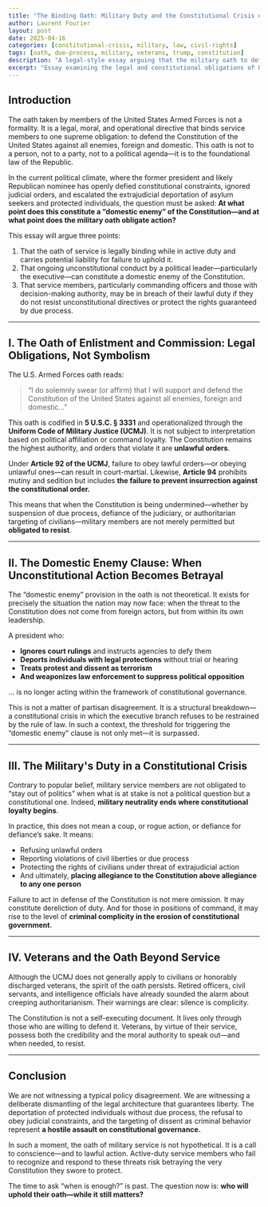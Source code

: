 ```yaml
---
title: "The Binding Oath: Military Duty and the Constitutional Crisis of Executive Lawlessness"
author: Laurent Fourier
layout: post
date: 2025-04-16
categories: [constitutional-crisis, military, law, civil-rights]
tags: [oath, due-process, military, veterans, trump, constitution]
description: "A legal-style essay arguing that the military oath to defend the Constitution obligates resistance to unlawful executive action—even from within the United States government."
excerpt: "Essay examining the legal and constitutional obligations of U.S. military personnel in response to executive lawlessness, arguing that active service members are duty-bound to resist unlawful orders and defend due process against domestic threats."
---
```

## Introduction

The oath taken by members of the United States Armed Forces is not a formality. It is a legal, moral, and operational directive that binds service members to one supreme obligation: to defend the Constitution of the United States against all enemies, foreign and domestic. This oath is not to a person, not to a party, not to a political agenda—it is to the foundational law of the Republic.

In the current political climate, where the former president and likely Republican nominee has openly defied constitutional constraints, ignored judicial orders, and escalated the extrajudicial deportation of asylum seekers and protected individuals, the question must be asked: **At what point does this constitute a “domestic enemy” of the Constitution—and at what point does the military oath obligate action?**

This essay will argue three points:  
1. That the oath of service is legally binding while in active duty and carries potential liability for failure to uphold it.  
2. That ongoing unconstitutional conduct by a political leader—particularly the executive—can constitute a domestic enemy of the Constitution.  
3. That service members, particularly commanding officers and those with decision-making authority, may be in breach of their lawful duty if they do not resist unconstitutional directives or protect the rights guaranteed by due process.

---

## I. The Oath of Enlistment and Commission: Legal Obligations, Not Symbolism

The U.S. Armed Forces oath reads:

> “I do solemnly swear (or affirm) that I will support and defend the Constitution of the United States against all enemies, foreign and domestic…”

This oath is codified in **5 U.S.C. § 3331** and operationalized through the **Uniform Code of Military Justice (UCMJ)**. It is not subject to interpretation based on political affiliation or command loyalty. The Constitution remains the highest authority, and orders that violate it are **unlawful orders**.

Under **Article 92 of the UCMJ**, failure to obey lawful orders—or obeying unlawful ones—can result in court-martial. Likewise, **Article 94** prohibits mutiny and sedition but includes **the failure to prevent insurrection against the constitutional order.**

This means that when the Constitution is being undermined—whether by suspension of due process, defiance of the judiciary, or authoritarian targeting of civilians—military members are not merely permitted but **obligated to resist**.

---

## II. The Domestic Enemy Clause: When Unconstitutional Action Becomes Betrayal

The “domestic enemy” provision in the oath is not theoretical. It exists for precisely the situation the nation may now face: when the threat to the Constitution does not come from foreign actors, but from within its own leadership.

A president who:
- **Ignores court rulings** and instructs agencies to defy them  
- **Deports individuals with legal protections** without trial or hearing  
- **Treats protest and dissent as terrorism**  
- **And weaponizes law enforcement to suppress political opposition**  

… is no longer acting within the framework of constitutional governance.

This is not a matter of partisan disagreement. It is a structural breakdown—a constitutional crisis in which the executive branch refuses to be restrained by the rule of law. In such a context, the threshold for triggering the “domestic enemy” clause is not only met—it is surpassed.

---

## III. The Military's Duty in a Constitutional Crisis

Contrary to popular belief, military service members are not obligated to “stay out of politics” when what is at stake is not a political question but a constitutional one. Indeed, **military neutrality ends where constitutional loyalty begins**.

In practice, this does not mean a coup, or rogue action, or defiance for defiance’s sake. It means:
- Refusing unlawful orders  
- Reporting violations of civil liberties or due process  
- Protecting the rights of civilians under threat of extrajudicial action  
- And ultimately, **placing allegiance to the Constitution above allegiance to any one person**

Failure to act in defense of the Constitution is not mere omission. It may constitute dereliction of duty. And for those in positions of command, it may rise to the level of **criminal complicity in the erosion of constitutional government**.

---

## IV. Veterans and the Oath Beyond Service

Although the UCMJ does not generally apply to civilians or honorably discharged veterans, the spirit of the oath persists. Retired officers, civil servants, and intelligence officials have already sounded the alarm about creeping authoritarianism. Their warnings are clear: silence is complicity.

The Constitution is not a self-executing document. It lives only through those who are willing to defend it. Veterans, by virtue of their service, possess both the credibility and the moral authority to speak out—and when needed, to resist.

---

## Conclusion

We are not witnessing a typical policy disagreement. We are witnessing a deliberate dismantling of the legal architecture that guarantees liberty. The deportation of protected individuals without due process, the refusal to obey judicial constraints, and the targeting of dissent as criminal behavior represent **a hostile assault on constitutional governance.**

In such a moment, the oath of military service is not hypothetical. It is a call to conscience—and to lawful action. Active-duty service members who fail to recognize and respond to these threats risk betraying the very Constitution they swore to protect.

The time to ask “when is enough?” is past. The question now is: **who will uphold their oath—while it still matters?**
